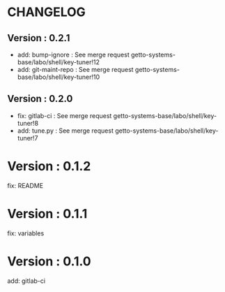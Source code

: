 # CHANGELOG

## Version : 0.2.1

- add: bump-ignore : See merge request getto-systems-base/labo/shell/key-tuner!12
- add: git-maint-repo : See merge request getto-systems-base/labo/shell/key-tuner!10


## Version : 0.2.0

- fix: gitlab-ci : See merge request getto-systems-base/labo/shell/key-tuner!8
- add: tune.py : See merge request getto-systems-base/labo/shell/key-tuner!7

# Version : 0.1.2

fix: README

# Version : 0.1.1

fix: variables

# Version : 0.1.0

add: gitlab-ci

